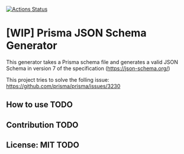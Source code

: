 [![Actions Status](https://github.com/valentinpalkovic/prisma-json-schema-generator/workflows/build/badge.svg)](https://github.com/valentinpalkovic/prisma-json-schema-generator/actions)

# [WIP] Prisma JSON Schema Generator

This generator takes a Prisma schema file and generates a valid JSON Schema in version 7 of the specification (https://json-schema.org/)

This project tries to solve the folling issue: https://github.com/prisma/prisma/issues/3230

## How to use TODO

## Contribution TODO

## License: MIT TODO